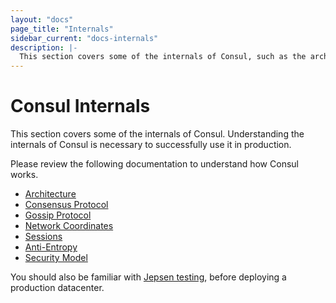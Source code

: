 ```yaml
---
layout: "docs"
page_title: "Internals"
sidebar_current: "docs-internals"
description: |-
  This section covers some of the internals of Consul, such as the architecture, consensus and gossip protocols, and security model.
---
```


# Consul Internals

This section covers some of the internals of Consul. Understanding the internals of Consul is necessary to successfully
use it in production. 

Please review the following documentation to understand how Consul works.

* [Architecture](/docs/internals/architecture.html)
* [Consensus Protocol](/docs/internals/consensus.html)
* [Gossip Protocol](/docs/internals/gossip.html)
* [Network Coordinates](/docs/internals/coordinates.html)
* [Sessions](/docs/internals/sessions.html)
* [Anti-Entropy](/docs/internals/anti-entropy.html)
* [Security Model](/docs/internals/security.html)

You should also be familiar with [Jepsen testing](/docs/internals/jepsen.html), before deploying 
a production datacenter. 
